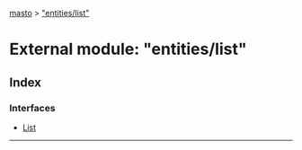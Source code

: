 [masto](../README.md) > ["entities/list"](../modules/_entities_list_.md)

# External module: "entities/list"

## Index

### Interfaces

* [List](../interfaces/_entities_list_.list.md)

---

